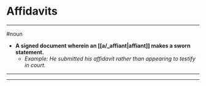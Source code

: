 # Affidavits
---
#noun
- **A signed document wherein an [[a/_affiant|affiant]] makes a sworn statement.**
	- _Example: He submitted his affidavit rather than appearing to testify in court._
---
---
